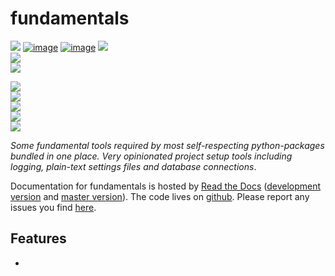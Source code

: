 # fundamentals

<!-- INFO BADGES -->  

[![](https://img.shields.io/pypi/pyversions/fundamentals)](https://pypi.org/project/fundamentals/)
[![image](https://img.shields.io/conda/vn/conda-forge/fundamentals.svg)](https://anaconda.org/conda-forge/fundamentals)
[![image](https://pepy.tech/badge/fundamentals)](https://pepy.tech/project/fundamentals)
[![](https://img.shields.io/pypi/v/fundamentals)](https://pypi.org/project/fundamentals/)  
[![](https://img.shields.io/github/license/thespacedoctor/fundamentals)](https://github.com/thespacedoctor/fundamentals)  
[![](https://img.shields.io/pypi/dm/fundamentals)](https://pypi.org/project/fundamentals/)  

<!-- STATUS BADGES -->  

[![](http://157.245.42.153:8080/buildStatus/icon?job=fundamentals%2Fmaster&subject=build%20master)](http://157.245.42.153:8080/blue/organizations/jenkins/fundamentals/activity?branch=master)  
[![](http://157.245.42.153:8080/buildStatus/icon?job=fundamentals%2Fdevelop&subject=build%20dev)](http://157.245.42.153:8080/blue/organizations/jenkins/fundamentals/activity?branch=develop)  
[![](https://cdn.jsdelivr.net/gh/thespacedoctor/fundamentals@master/coverage.svg)](https://raw.githack.com/thespacedoctor/fundamentals/master/htmlcov/index.html)  
[![](https://readthedocs.org/projects/fundamentals/badge/?version=master)](https://fundamentals.readthedocs.io/en/master/)  
[![](https://img.shields.io/github/issues/thespacedoctor/fundamentals/type:%20bug?label=bug%20issues)](https://github.com/thespacedoctor/fundamentals/issues?q=is%3Aissue+is%3Aopen+label%3A%22type%3A+bug%22+)  

*Some fundamental tools required by most self-respecting python-packages bundled in one place. Very opinionated project setup tools including logging, plain-text settings files and database connections*.

Documentation for fundamentals is hosted by [Read the Docs](https://fundamentals.readthedocs.io/en/master/) ([development version](https://fundamentals.readthedocs.io/en/develop/) and [master version](https://fundamentals.readthedocs.io/en/master/)). The code lives on [github](https://github.com/thespacedoctor/fundamentals). Please report any issues you find [here](https://github.com/thespacedoctor/fundamentals/issues).

## Features

* 



